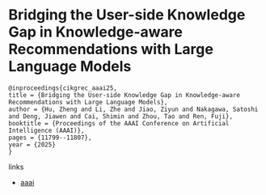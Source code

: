 # Bridging the User-side Knowledge Gap in Knowledge-aware Recommendations with Large Language Models

```
@inproceedings{cikgrec_aaai25,
title = {Bridging the User-side Knowledge Gap in Knowledge-aware Recommendations with Large Language Models},
author = {Hu, Zheng and Li, Zhe and Jiao, Ziyun and Nakagawa, Satoshi and Deng, Jiawen and Cai, Shimin and Zhou, Tao and Ren, Fuji},
booktitle = {Proceedings of the AAAI Conference on Artificial Intelligence (AAAI)},
pages = {11799--11807},
year = {2025}
}
```

links
- [aaai](https://ojs.aaai.org/index.php/AAAI/article/view/33284)
